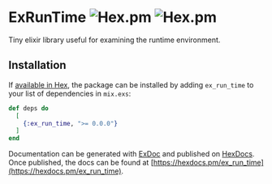 # ExRunTime ![Hex.pm](https://img.shields.io/hexpm/v/ex_run_time.svg?style=popout-square) ![Hex.pm](https://img.shields.io/hexpm/dt/ex_run_time.svg?style=popout-square)

Tiny elixir library useful for examining the runtime environment.

## Installation

If [available in Hex](https://hex.pm/docs/publish), the package can be installed
by adding `ex_run_time` to your list of dependencies in `mix.exs`:

```elixir
def deps do
  [
    {:ex_run_time, ">= 0.0.0"}
  ]
end
```

Documentation can be generated with [ExDoc](https://github.com/elixir-lang/ex_doc)
and published on [HexDocs](https://hexdocs.pm). Once published, the docs can
be found at [https://hexdocs.pm/ex_run_time](https://hexdocs.pm/ex_run_time).
